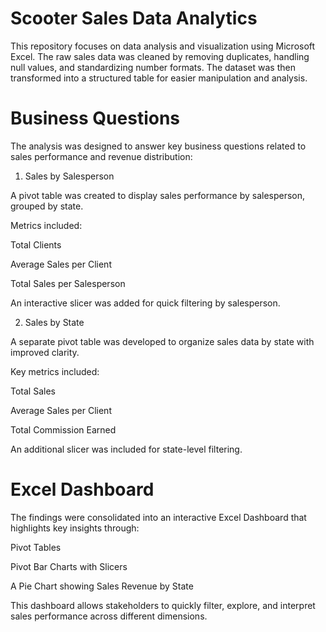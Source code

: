 # Scooter Sales Data Analytics

This repository focuses on data analysis and visualization using Microsoft Excel. The raw sales data was cleaned by removing duplicates, handling null values, and standardizing number formats. The dataset was then transformed into a structured table for easier manipulation and analysis.

# Business Questions

The analysis was designed to answer key business questions related to sales performance and revenue distribution:

1. Sales by Salesperson

A pivot table was created to display sales performance by salesperson, grouped by state.

Metrics included:

Total Clients

Average Sales per Client

Total Sales per Salesperson

An interactive slicer was added for quick filtering by salesperson.

2. Sales by State

A separate pivot table was developed to organize sales data by state with improved clarity.

Key metrics included:

Total Sales

Average Sales per Client

Total Commission Earned

An additional slicer was included for state-level filtering.

# Excel Dashboard

The findings were consolidated into an interactive Excel Dashboard that highlights key insights through:

Pivot Tables

Pivot Bar Charts with Slicers

A Pie Chart showing Sales Revenue by State

This dashboard allows stakeholders to quickly filter, explore, and interpret sales performance across different dimensions.